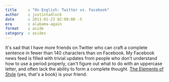```yaml
---
title     : "On English: Twitter vs. Facebook"
author    : justintadlock
date      : 2011-01-23 02:09:00 -5
era       : alabama-again
format    : aside
category  : asides
---
```


It's sad that I have more friends on Twitter who can craft a complete sentence in fewer than 140 characters than on Facebook.  My Facebook news feed is filled with trivial updates from people who don't understand how to use a period properly, can't figure out what to do with an uppercase letter, and often lack the ability to form a complete thought.  <a href="http://www.amazon.com/gp/product/0205313426?ie=UTF8&amp;tag=justtadl-20&amp;linkCode=as2&amp;camp=1789&amp;creative=9325&amp;creativeASIN=0205313426">The Elements of Style</a> (yes, that's a book) is your friend.
